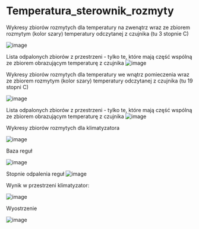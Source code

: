# Temperatura_sterownik_rozmyty
Wykresy zbiorów rozmytych dla temperatury na zwenątrz wraz ze zbiorem rozmytym (kolor szary) temperatury odczytanej z czujnika (tu 3 stopnie C)

![image](https://github.com/user-attachments/assets/2f8165bd-6753-486c-9f73-e99c283a1b00)

Lista odpalonych zbiorów z przestrzeni - tylko te, które mają część wspólną ze zbiorem obrazującym temperaturę z czujnika ![image](https://github.com/user-attachments/assets/6d0fe1f7-1446-4b87-a98b-7cca4ca4cd52)



Wykresy zbiorów rozmytych dla temperatury we wnątrz pomieczenia wraz ze zbiorem rozmytym (kolor szary) temperatury odczytanej z czujnika (tu 19 stopni C)

![image](https://github.com/user-attachments/assets/d9d7ba3b-2074-45a3-9109-ba98613291e2)

Lista odpalonych zbiorów z przestrzeni - tylko te, które mają część wspólną ze zbiorem obrazującym temperaturę z czujnika
![image](https://github.com/user-attachments/assets/d1c742c1-b682-4a60-8165-0b398347e79d)


Wykresy zbiorów rozmytych dla klimatyzatora

![image](https://github.com/user-attachments/assets/bbaa7b52-b5ed-4c5d-8b05-4e3c3ad1493f)

Baza reguł

![image](https://github.com/user-attachments/assets/46a476fa-828f-4263-882c-36a54e0765bd)

Stopnie odpalenia reguł
![image](https://github.com/user-attachments/assets/377ec834-307b-4f31-96d3-2b49e92234ef)

Wynik w przestrzeni klimatyzator:

![image](https://github.com/user-attachments/assets/bb3a0574-ccbd-4af8-a28c-b5518e5126a8)

Wyostrzenie

![image](https://github.com/user-attachments/assets/74eb2e27-2fc6-42f3-96ed-80879ecaed98)




